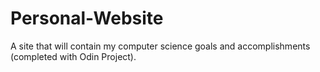 # Personal-Website
A site that will contain my computer science goals and accomplishments (completed with Odin Project).

